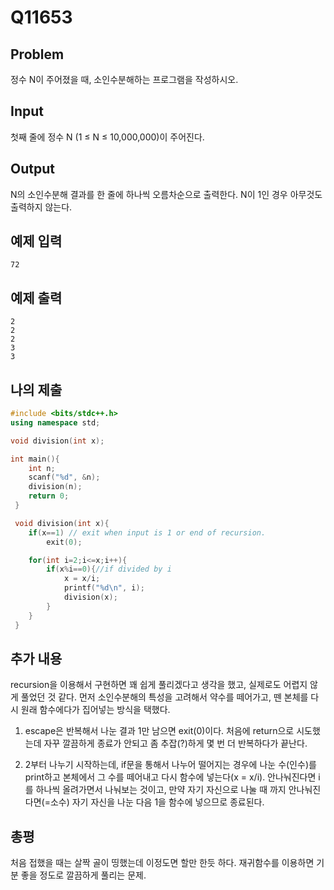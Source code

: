 # Q11653

## Problem
정수 N이 주어졌을 때, 소인수분해하는 프로그램을 작성하시오.

## Input
첫째 줄에 정수 N (1 ≤ N ≤ 10,000,000)이 주어진다.

## Output
N의 소인수분해 결과를 한 줄에 하나씩 오름차순으로 출력한다. N이 1인 경우 아무것도 출력하지 않는다.

## 예제 입력
```
72
```

## 예제 출력
```
2
2
2
3
3
```

## 나의 제출
```cpp
#include <bits/stdc++.h>
using namespace std;

void division(int x);

int main(){
    int n;
    scanf("%d", &n);
    division(n);
    return 0;
 }

 void division(int x){
    if(x==1) // exit when input is 1 or end of recursion.
        exit(0);

    for(int i=2;i<=x;i++){
        if(x%i==0){//if divided by i
            x = x/i;
            printf("%d\n", i);
            division(x);
        }
    }
 }
```

## 추가 내용
recursion을 이용해서 구현하면 꽤 쉽게 풀리겠다고 생각을 했고, 실제로도 어렵지 않게 풀었던 것 같다. 먼저 소인수분해의 특성을 고려해서 약수를 떼어가고, 뗀 본체를 다시 원래 함수에다가 집어넣는 방식을 택했다. 

1. escape은 반복해서 나눈 결과 1만 남으면 exit(0)이다. 처음에 return으로 시도했는데 자꾸 깔끔하게 종료가 안되고 좀 추잡(?)하게 몇 번 더 반복하다가 끝난다.

2. 2부터 나누기 시작하는데, if문을 통해서 나누어 떨어지는 경우에 나눈 수(인수)를  print하고 본체에서 그 수를 떼어내고 다시 함수에 넣는다(x = x/i). 안나눠진다면 i를 하나씩 올려가면서 나눠보는 것이고, 만약 자기 자신으로 나눌 때 까지 안나눠진다면(=소수) 자기 자신을 나눈 다음 1을 함수에 넣으므로 종료된다.

## 총평
처음 접했을 때는 살짝 골이 띵했는데 이정도면 할만 한듯 하다. 재귀함수를 이용하면 기분 좋을 정도로 깔끔하게 풀리는 문제. 
